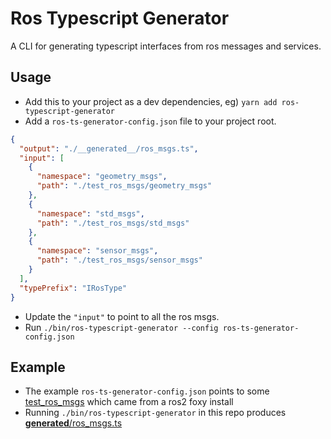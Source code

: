 # Ros Typescript Generator

A CLI for generating typescript interfaces from ros messages and services.

## Usage

- Add this to your project as a dev dependencies, eg) `yarn add ros-typescript-generator`
- Add a `ros-ts-generator-config.json` file to your project root.

```json
{
  "output": "./__generated__/ros_msgs.ts",
  "input": [
    {
      "namespace": "geometry_msgs",
      "path": "./test_ros_msgs/geometry_msgs"
    },
    {
      "namespace": "std_msgs",
      "path": "./test_ros_msgs/std_msgs"
    },
    {
      "namespace": "sensor_msgs",
      "path": "./test_ros_msgs/sensor_msgs"
    }
  ],
  "typePrefix": "IRosType"
}
```

- Update the `"input"` to point to all the ros msgs.
- Run `./bin/ros-typescript-generator --config ros-ts-generator-config.json`

## Example

- The example `ros-ts-generator-config.json` points to some [test_ros_msgs](./test_ros_msgs) which came from a ros2 foxy install
- Running `./bin/ros-typescript-generator` in this repo produces [__generated__/ros_msgs.ts](./__generated__/ros_msgs.ts)
